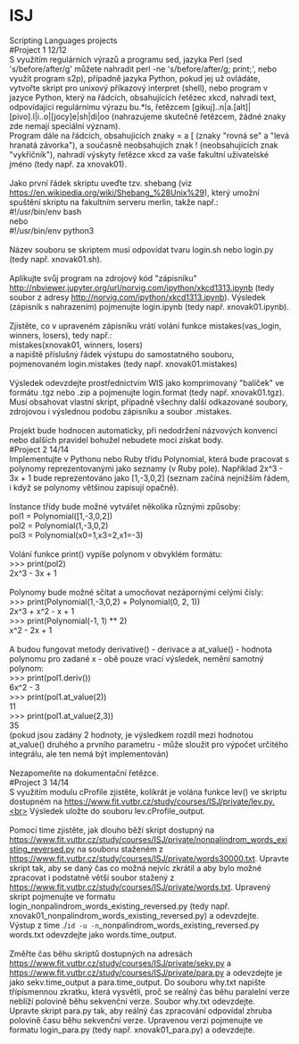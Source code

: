 # ISJ<br>
Scripting Languages projects<br>
#Project 1 12/12<br>
S využitím regulárních výrazů a programu sed, jazyka Perl (sed 's/before/after/g' můžete nahradit perl -ne 's/before/after/g; print;', nebo využít program s2p), případně jazyka Python, pokud jej už ovládáte, vytvořte skript pro unixový příkazový interpret (shell), nebo program v jazyce Python, který na řádcích, obsahujících řetězec xkcd, nahradí text, odpovídající regulárnímu výrazu bu.*ls, řetězcem \[gikuj]..n|a.\[alt]|\[pivo].l|i..o|\[jocy]e|sh|di|oo (nahrazujeme skutečně řetězcem, žádné znaky zde nemají speciální význam). <br>
Program dále na řádcích, obsahujících znaky = a [ (znaky "rovná se" a "levá hranatá závorka"), a současně neobsahujích znak ! (neobsahujících znak "vykřičník"), nahradí výskyty řetězce xkcd za vaše fakultní uživatelské jméno (tedy např. za xnovak01).<br>
<br>
Jako první řádek skriptu uveďte tzv. shebang (viz https://en.wikipedia.org/wiki/Shebang_%28Unix%29), který umožní spuštění skriptu na fakultním serveru merlin, takže např.:<br>
\#!/usr/bin/env bash<br>
nebo<br>
\#!/usr/bin/env python3<br>
<br>
Název souboru se skriptem musí odpovídat tvaru login.sh nebo login.py (tedy např. xnovak01.sh).<br>
 <br>
Aplikujte svůj program na zdrojový kód "zápisníku" http://nbviewer.jupyter.org/url/norvig.com/ipython/xkcd1313.ipynb (tedy soubor z adresy http://norvig.com/ipython/xkcd1313.ipynb). Výsledek (zápisník s nahrazením) pojmenujte login.ipynb (tedy např. xnovak01.ipynb).<br>
<br>
Zjistěte, co v upraveném zápisníku vrátí volání funkce mistakes(vas_login, winners, losers), tedy např.:<br>
mistakes(xnovak01, winners, losers)<br>
a napiště příslušný řádek výstupu do samostatného souboru, pojmenovaném login.mistakes (tedy např. xnovak01.mistakes)<br>
<br>
Výsledek odevzdejte prostřednictvím WIS jako komprimovaný "balíček" ve formátu .tgz nebo .zip a pojmenujte login.format (tedy např. xnovak01.tgz). Musí obsahovat vlastní skript, případně všechny další odkazované soubory, zdrojovou i výslednou podobu zápisníku a soubor .mistakes.<br>
<br>
Projekt bude hodnocen automaticky, při nedodržení názvových konvencí nebo dalších pravidel bohužel nebudete moci získat body.<br>
#Project 2 14/14<br>
Implementujte v Pythonu nebo Ruby třídu Polynomial, která bude pracovat s polynomy reprezentovanými jako seznamy (v Ruby pole). Například 2x^3 - 3x + 1 bude  reprezentováno jako [1,-3,0,2] (seznam začíná nejnižším řádem, i když se polynomy většinou zapisují opačně).<br>
<br>
Instance třídy bude možné vytvářet několika různými způsoby:<br>
pol1 = Polynomial([1,-3,0,2])<br>
pol2 = Polynomial(1,-3,0,2)<br>
pol3 = Polynomial(x0=1,x3=2,x1=-3)<br>
<br>
Volání funkce print() vypíše polynom v obvyklém formátu:<br>
\>>> print(pol2)<br>
2x^3 - 3x + 1<br>
<br>
Polynomy bude možné sčítat a umocňovat nezápornými celými čísly:<br>
\>>> print(Polynomial(1,-3,0,2) + Polynomial(0, 2, 1))<br>
2x^3 + x^2 - x + 1<br>
\>>> print(Polynomial(-1, 1) ** 2)<br>
x^2 - 2x  + 1<br>
<br>
A budou fungovat metody derivative() - derivace a at_value() - hodnota polynomu pro zadané x - obě pouze vrací výsledek, nemění samotný polynom:<br>
\>>> print(pol1.deriv())<br>
6x^2 - 3<br>
\>>> print(pol1.at_value(2))<br>
11<br>
\>>> print(pol1.at_value(2,3))<br>
35<br>
(pokud jsou zadány 2 hodnoty, je výsledkem rozdíl mezi hodnotou at_value() druhého a prvního parametru - může sloužit pro výpočet určitého integrálu, ale ten nemá být implementován)<br>
<br>
Nezapomeňte na dokumentační řetězce.<br>
#Project 3 14/14<br>
S využitím modulu cProfile zjistěte, kolikrát je volána funkce lev() ve skriptu dostupném na https://www.fit.vutbr.cz/study/courses/ISJ/private/lev.py.<br>
Výsledek uložte do souboru lev.cProfile_output.<br>
<br>
Pomocí time zjistěte, jak dlouho běží skript dostupný na https://www.fit.vutbr.cz/study/courses/ISJ/private/nonpalindrom_words_existing_reversed.py na souboru staženém z https://www.fit.vutbr.cz/study/courses/ISJ/private/words30000.txt. Upravte skript tak, aby se daný čas co možná nejvíc zkrátil a aby bylo možné zpracovat i podstatně větší soubor stažený z https://www.fit.vutbr.cz/study/courses/ISJ/private/words.txt. Upravený skript pojmenujte ve formatu login_nonpalindrom_words_existing_reversed.py (tedy např. xnovak01_nonpalindrom_words_existing_reversed.py) a odevzdejte.<br>
Výstup z time ./`id -u -n`_nonpalindrom_words_existing_reversed.py words.txt odevzdejte jako words.time_output.<br>
<br>
Změřte čas běhu skriptů dostupných na adresách https://www.fit.vutbr.cz/study/courses/ISJ/private/sekv.py a https://www.fit.vutbr.cz/study/courses/ISJ/private/para.py a odevzdejte je jako sekv.time_output a para.time_output. Do souboru why.txt napište třípísmennou zkratku, která vysvětlí, proč se reálný čas běhu paralelní verze neblíží polovině běhu sekvenční verze. Soubor why.txt odevzdejte. <br>
Upravte skript para.py tak, aby reálný čas zpracování odpovídal zhruba polovině času běhu sekvenční verze. Upravenou verzi pojmenujte ve formatu login_para.py (tedy např. xnovak01_para.py) a odevzdejte.
